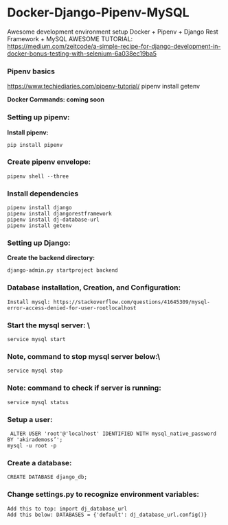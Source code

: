 # Docker-Django-Pipenv-MySQL
Awesome development environment setup
Docker + Pipenv + Django Rest Framework + MySQL AWESOME TUTORIAL: https://medium.com/zeitcode/a-simple-recipe-for-django-development-in-docker-bonus-testing-with-selenium-6a038ec19ba5

### Pipenv basics
https://www.techiediaries.com/pipenv-tutorial/
pipenv install getenv

**Docker Commands: coming soon**



### Setting up pipenv:
**Install pipenv:**
```
pip install pipenv
```

### Create pipenv envelope:
```
pipenv shell --three
```

### Install dependencies
```
pipenv install django
pipenv install djangorestframework
pipenv install dj-database-url
pipenv install getenv
```


### Setting up Django:
**Create the backend directory:**
```
django-admin.py startproject backend
```


### Database installation, Creation, and Configuration:
```
Install mysql: https://stackoverflow.com/questions/41645309/mysql-error-access-denied-for-user-rootlocalhost
```

### Start the mysql server: \
```
service mysql start
```
### Note, command to stop mysql server below:\
```
service mysql stop
```
### Note:  command to check if server is running:
```
service mysql status
```

### Setup a user:
```
 ALTER USER 'root'@'localhost' IDENTIFIED WITH mysql_native_password BY 'akirademoss’';
mysql -u root -p
```

### Create a database:
```
CREATE DATABASE django_db;
```

### Change settings.py to recognize environment variables:
```
Add this to top: import dj_database_url
Add this below: DATABASES = {'default': dj_database_url.config()}
```




